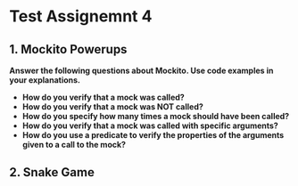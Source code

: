 # Test Assignemnt 4
## 1. Mockito Powerups
**Answer the following questions about Mockito. Use code examples in your explanations.**

* **How do you verify that a mock was called?**
* **How do you verify that a mock was NOT called?**
* **How do you specify how many times a mock should have been called?**
* **How do you verify that a mock was called with specific arguments?**
* **How do you use a predicate to verify the properties of the arguments given to a call to the mock?**

## 2. Snake Game
